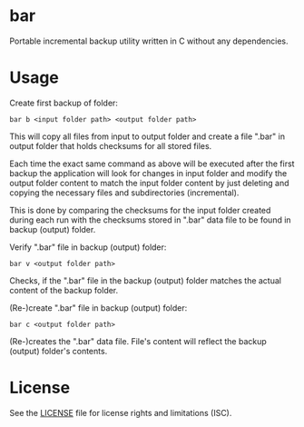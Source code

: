 # bar
Portable incremental backup utility written in C without any dependencies.

# Usage
Create first backup of folder:

`bar b <input folder path> <output folder path>`

This will copy all files from input to output folder and create a file ".bar" in output folder that holds checksums for all stored files.

Each time the exact same command as above will be executed after the first backup the application will look for changes in input folder and modify the output folder content to match the input folder content by just deleting and copying the necessary files and subdirectories (incremental).

This is done by comparing the checksums for the input folder created during each run with the checksums stored in ".bar" data file to be found in backup (output) folder.

Verify ".bar" file in backup (output) folder:

`bar v <output folder path>`

Checks, if the ".bar" file in the backup (output) folder matches the actual content of the backup folder.

(Re-)create ".bar" file in backup (output) folder:

`bar c <output folder path>`

(Re-)creates the ".bar" data file. File's content will reflect the backup (output) folder's contents.

# License
See the [LICENSE](https://github.com/RhinoDevel/bar/blob/master/LICENSE.md) file for license rights and limitations (ISC).
